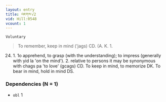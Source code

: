 ```yaml
---
layout: entry
title: འཇགས་√2
vid: Hill:0548
vcount: 1
---
```

`Voluntary` 
> To remember, keep in mind ('jags) CD\.
 (A\.
 K\.
 1\.
 24) 1\.
 1o apprehend, to grasp (with the understanding); to impress (generally with yid la 'on the mind')\.
 2\.
 relative to persons it may be synonymous with chags pa 'to love' (gcags) CD\.
 To keep in mind, to memorize DK\.
 To bear in mind, hold in mind DS\.

### Dependencies (N = 1)
* `obl` 1
